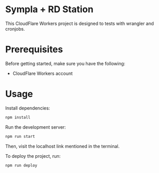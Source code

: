 # Sympla + RD Station

This CloudFlare Workers project is designed to tests with wrangler and cronjobs.

# Prerequisites

Before getting started, make sure you have the following:

- CloudFlare Workers account

# Usage

Install dependencies:

```bash
npm install
```

Run the development server:

```bash
npm run start
```

Then, visit the localhost link mentioned in the terminal.

To deploy the project, run:

```bash
npm run deploy
```
